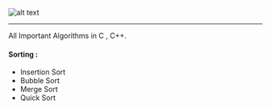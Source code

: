 ![alt text](https://www.algorithm.agency/wp-content/uploads/2019/01/Algorithm-Logo-blue-on-white.png ) 

---
All Important Algorithms in C , C++.

#### Sorting :
- Insertion Sort
- Bubble Sort
- Merge Sort
- Quick Sort

